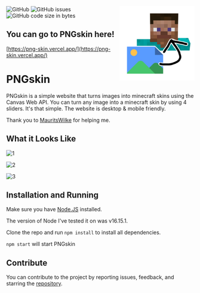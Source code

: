 <img  align="right"  src="https://raw.githubusercontent.com/udu3324/PNGskin/master/public/logo512.png"  height="200"  width="200">

<img  alt="GitHub"  src="https://img.shields.io/github/license/udu3324/PNGskin">

<img  alt="GitHub issues"  src="https://img.shields.io/github/issues/udu3324/PNGskin">

<img  alt="GitHub code size in bytes"  src="https://img.shields.io/github/languages/code-size/udu3324/PNGskin">

## You can go to PNGskin here!

[https://png-skin.vercel.app/](https://png-skin.vercel.app/)

# PNGskin

PNGskin is a simple website that turns images into minecraft skins using the Canvas Web API. You can turn any image into a minecraft skin by using 4 sliders. It's that simple. The website is desktop & mobile friendly.

Thank you to [MauritsWilke](https://github.com/MauritsWilke) for helping me.

## What it Looks Like

![1](https://raw.githubusercontent.com/udu3324/PNGskin/master/src/img/1.png)

![2](https://raw.githubusercontent.com/udu3324/PNGskin/master/src/img/2.png)

![3](https://raw.githubusercontent.com/udu3324/PNGskin/master/src/img/3.png)

## Installation and Running

Make sure you have [Node.JS](https://nodejs.org/en/download) installed. 

The version of Node I've tested it on was v16.15.1. 

Clone the repo and run `npm install` to install all dependencies.

`npm start` will start PNGskin

## Contribute

You can contribute to the project by reporting issues, feedback, and starring the [repository](https://github.com/udu3324/pngskin).

